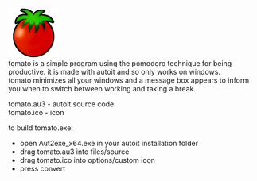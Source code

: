 ![tomato icon](https://github.com/lllllll-llll-llllll/tomato/blob/master/tomato.png)  
tomato is a simple program using the pomodoro technique for being productive. it is made with autoit and so only works on windows.  
tomato minimizes all your windows and a message box appears to inform you when to switch between working and taking a break.  
  
tomato.au3 - autoit source code  
tomato.ico - icon   
  
to build tomato.exe:  
- open Aut2exe_x64.exe in your autoit installation folder  
- drag tomato.au3 into files/source  
- drag tomato.ico into options/custom icon  
- press convert  
